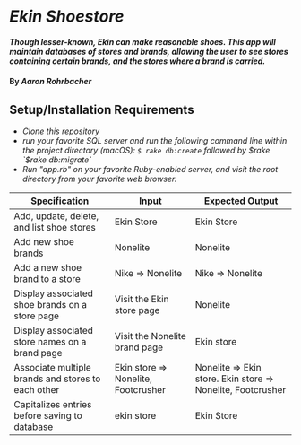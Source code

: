 # _Ekin Shoestore_

#### _Though lesser-known, Ekin can make reasonable shoes. This app will maintain databases of stores and brands, allowing the user to see stores containing certain brands, and the stores where a brand is carried._

#### By _**Aaron Rohrbacher**_

## Setup/Installation Requirements

* _Clone this repository_
* _run your favorite SQL server and run the following command line within the project directory (macOS): `$ rake db:create` followed by $rake `$rake db:migrate`_
* _Run "app.rb" on your favorite Ruby-enabled server, and visit the root directory from your favorite web browser._


| Specification                                      | Input                               | Expected Output                                             |
|----------------------------------------------------|-------------------------------------|-------------------------------------------------------------|
| Add, update, delete, and list shoe stores          | Ekin Store                          | Ekin Store                                                  |
| Add new shoe brands                                | Nonelite                            | Nonelite                                                    |
| Add a new shoe brand to a store                    | Nike => Nonelite                    | Nike => Nonelite                                            |
| Display associated shoe brands on a store page     | Visit the Ekin store page           | Nonelite                                                    |
| Display associated store names on a brand page     | Visit the Nonelite brand page       | Ekin store                                                  |
| Associate multiple brands and stores to each other | Ekin store => Nonelite, Footcrusher | Nonelite => Ekin store. Ekin store => Nonelite, Footcrusher |
| Capitalizes entries before saving to database      | ekin store                          | Ekin Store                                                  |
